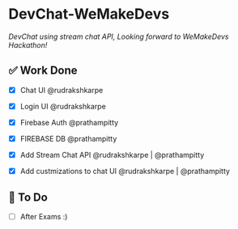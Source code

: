 # DevChat-WeMakeDevs

*DevChat using stream chat API, Looking forward to WeMakeDevs Hackathon!*


## ✅ Work Done  

- [x] Chat UI @rudrakshkarpe
- [x] Login UI @rudrakshkarpe
- [x] Firebase Auth @prathampitty
- [x] FIREBASE DB @prathampitty
- [x] Add Stream Chat API @rudrakshkarpe | @prathampitty
- [x] Add custmizations to chat UI @rudrakshkarpe | @prathampitty


## 📝 To Do
- [ ] After Exams :)
